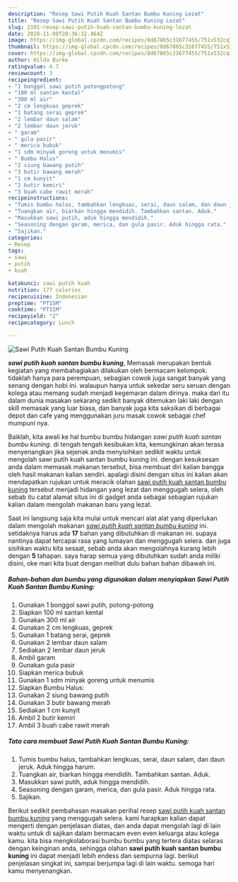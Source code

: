 ```yaml
---
description: "Resep Sawi Putih Kuah Santan Bumbu Kuning Lezat"
title: "Resep Sawi Putih Kuah Santan Bumbu Kuning Lezat"
slug: 2101-resep-sawi-putih-kuah-santan-bumbu-kuning-lezat
date: 2020-11-08T20:36:32.464Z
image: https://img-global.cpcdn.com/recipes/8d67865c31677455/751x532cq70/sawi-putih-kuah-santan-bumbu-kuning-foto-resep-utama.jpg
thumbnail: https://img-global.cpcdn.com/recipes/8d67865c31677455/751x532cq70/sawi-putih-kuah-santan-bumbu-kuning-foto-resep-utama.jpg
cover: https://img-global.cpcdn.com/recipes/8d67865c31677455/751x532cq70/sawi-putih-kuah-santan-bumbu-kuning-foto-resep-utama.jpg
author: Hilda Burke
ratingvalue: 4.7
reviewcount: 3
recipeingredient:
- "1 bonggol sawi putih potongpotong"
- "100 ml santan kental"
- "300 ml air"
- "2 cm lengkuas geprek"
- "1 batang serai geprek"
- "2 lembar daun salam"
- "2 lembar daun jeruk"
- " garam"
- " gula pasir"
- " merica bubuk"
- "1 sdm minyak goreng untuk menumis"
- " Bumbu Halus"
- "2 siung bawang putih"
- "3 butir bawang merah"
- "1 cm kunyit"
- "2 butir kemiri"
- "3 buah cabe rawit merah"
recipeinstructions:
- "Tumis bumbu halus, tambahkan lengkuas, serai, daun salam, dan daun jeruk. Aduk hingga harum."
- "Tuangkan air, biarkan hingga mendidih. Tambahkan santan. Aduk."
- "Masukkan sawi putih, aduk hingga mendidih."
- "Seasoning dengan garam, merica, dan gula pasir. Aduk hingga rata."
- "Sajikan."
categories:
- Resep
tags:
- sawi
- putih
- kuah

katakunci: sawi putih kuah 
nutrition: 177 calories
recipecuisine: Indonesian
preptime: "PT15M"
cooktime: "PT31M"
recipeyield: "2"
recipecategory: Lunch

---
```



![Sawi Putih Kuah Santan Bumbu Kuning](https://img-global.cpcdn.com/recipes/8d67865c31677455/751x532cq70/sawi-putih-kuah-santan-bumbu-kuning-foto-resep-utama.jpg)

<b><i>sawi putih kuah santan bumbu kuning</i></b>, Memasak merupakan bentuk kegiatan yang membahagiakan dilakukan oleh bermacam kelompok. tidaklah hanya para perempuan, sebagian cowok juga sangat banyak yang senang dengan hobi ini. walaupun hanya untuk sekedar seru seruan dengan kolega atau memang sudah menjadi kegemaran dalam dirinya. maka dari itu dalam dunia masakan sekarang sedikit banyak ditemukan laki laki dengan skill memasak yang luar biasa, dan banyak juga kita saksikan di berbagai depot dan cafe yang menggunakan juru masak cowok sebagai chef mumpuni nya.

Baiklah, kita awali ke hal bumbu bumbu hidangan <i>sawi putih kuah santan bumbu kuning</i>. di tengah tengah kesibukan kita, kemungkinan akan terasa menyenangkan jika sejenak anda menyisihkan sedikit waktu untuk mengolah sawi putih kuah santan bumbu kuning ini. dengan kesuksesan anda dalam memasak makanan tersebut, bisa membuat diri kalian bangga oleh hasil makanan kalian sendiri. apalagi disini dengan situs ini kalian akan mendapatkan rujukan untuk meracik olahan <u>sawi putih kuah santan bumbu kuning</u> tersebut menjadi hidangan yang lezat dan menggugah selera, oleh sebab itu catat alamat situs ini di gadget anda sebagai sebagian rujukan kalian dalam mengolah makanan baru yang lezat.




Saat ini langsung saja kita mulai untuk mencari alat alat yang diperlukan dalam mengolah makanan <u><i>sawi putih kuah santan bumbu kuning</i></u> ini. setidaknya harus ada <b>17</b> bahan yang dibutuhkan di makanan ini. supaya nantinya dapat tercapai rasa yang lumayan dan menggugah selera. dan juga sisihkan waktu kita sesaat, sebab anda akan mengolahnya kurang lebih dengan <b>5</b> tahapan. saya harap semua yang dibutuhkan sudah anda miliki disini, oke mari kita buat dengan melihat dulu bahan bahan dibawah ini.

<!--inarticleads1-->

##### Bahan-bahan dan bumbu yang digunakan dalam menyiapkan Sawi Putih Kuah Santan Bumbu Kuning:

1. Gunakan 1 bonggol sawi putih, potong-potong
1. Siapkan 100 ml santan kental
1. Gunakan 300 ml air
1. Gunakan 2 cm lengkuas, geprek
1. Gunakan 1 batang serai, geprek
1. Gunakan 2 lembar daun salam
1. Sediakan 2 lembar daun jeruk
1. Ambil  garam
1. Gunakan  gula pasir
1. Siapkan  merica bubuk
1. Gunakan 1 sdm minyak goreng untuk menumis
1. Siapkan  Bumbu Halus:
1. Gunakan 2 siung bawang putih
1. Gunakan 3 butir bawang merah
1. Sediakan 1 cm kunyit
1. Ambil 2 butir kemiri
1. Ambil 3 buah cabe rawit merah




<!--inarticleads2-->

##### Tata cara membuat Sawi Putih Kuah Santan Bumbu Kuning:

1. Tumis bumbu halus, tambahkan lengkuas, serai, daun salam, dan daun jeruk. Aduk hingga harum.
1. Tuangkan air, biarkan hingga mendidih. Tambahkan santan. Aduk.
1. Masukkan sawi putih, aduk hingga mendidih.
1. Seasoning dengan garam, merica, dan gula pasir. Aduk hingga rata.
1. Sajikan.




Berikut sedikit pembahasan masakan perihal resep <u>sawi putih kuah santan bumbu kuning</u> yang menggugah selera. kami harapkan kalian dapat mengerti dengan penjelasan diatas, dan anda dapat mengolah lagi di lain waktu untuk di sajikan dalam bermacam even even keluarga atau kolega kamu. kita bisa mengkolaborasi bumbu bumbu yang tertera diatas selaras dengan keinginan anda, sehingga olahan <b>sawi putih kuah santan bumbu kuning</b> ini dapat menjadi lebih endess dan sempurna lagi. berikut penjelasan singkat ini, sampai berjumpa lagi di lain waktu. semoga hari kamu menyenangkan.
